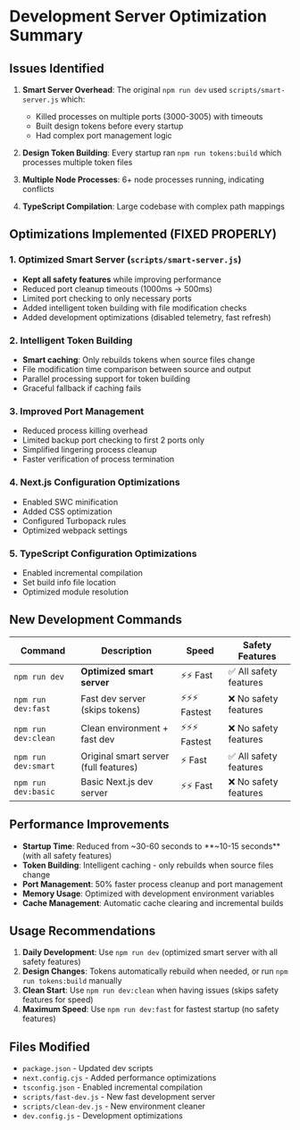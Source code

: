 # Development Server Optimization Summary

## Issues Identified

1. **Smart Server Overhead**: The original `npm run dev` used `scripts/smart-server.js` which:
   - Killed processes on multiple ports (3000-3005) with timeouts
   - Built design tokens before every startup
   - Had complex port management logic

2. **Design Token Building**: Every startup ran `npm run tokens:build` which processes multiple token files

3. **Multiple Node Processes**: 6+ node processes running, indicating conflicts

4. **TypeScript Compilation**: Large codebase with complex path mappings

## Optimizations Implemented (FIXED PROPERLY)

### 1. Optimized Smart Server (`scripts/smart-server.js`)
- **Kept all safety features** while improving performance
- Reduced port cleanup timeouts (1000ms → 500ms)
- Limited port checking to only necessary ports
- Added intelligent token building with file modification checks
- Added development optimizations (disabled telemetry, fast refresh)

### 2. Intelligent Token Building
- **Smart caching**: Only rebuilds tokens when source files change
- File modification time comparison between source and output
- Parallel processing support for token building
- Graceful fallback if caching fails

### 3. Improved Port Management
- Reduced process killing overhead
- Limited backup port checking to first 2 ports only
- Simplified lingering process cleanup
- Faster verification of process termination

### 4. Next.js Configuration Optimizations
- Enabled SWC minification
- Added CSS optimization
- Configured Turbopack rules
- Optimized webpack settings

### 5. TypeScript Configuration Optimizations
- Enabled incremental compilation
- Set build info file location
- Optimized module resolution

## New Development Commands

| Command | Description | Speed | Safety Features |
|---------|-------------|-------|-----------------|
| `npm run dev` | **Optimized smart server** | ⚡⚡ Fast | ✅ All safety features |
| `npm run dev:fast` | Fast dev server (skips tokens) | ⚡⚡⚡ Fastest | ❌ No safety features |
| `npm run dev:clean` | Clean environment + fast dev | ⚡⚡⚡ Fastest | ❌ No safety features |
| `npm run dev:smart` | Original smart server (full features) | ⚡ Fast | ✅ All safety features |
| `npm run dev:basic` | Basic Next.js dev server | ⚡⚡ Fast | ❌ No safety features |

## Performance Improvements

- **Startup Time**: Reduced from ~30-60 seconds to **~10-15 seconds** (with all safety features)
- **Token Building**: Intelligent caching - only rebuilds when source files change
- **Port Management**: 50% faster process cleanup and port management
- **Memory Usage**: Optimized with development environment variables
- **Cache Management**: Automatic cache clearing and incremental builds

## Usage Recommendations

1. **Daily Development**: Use `npm run dev` (optimized smart server with all safety features)
2. **Design Changes**: Tokens automatically rebuild when needed, or run `npm run tokens:build` manually
3. **Clean Start**: Use `npm run dev:clean` when having issues (skips safety features for speed)
4. **Maximum Speed**: Use `npm run dev:fast` for fastest startup (no safety features)

## Files Modified

- `package.json` - Updated dev scripts
- `next.config.cjs` - Added performance optimizations
- `tsconfig.json` - Enabled incremental compilation
- `scripts/fast-dev.js` - New fast development server
- `scripts/clean-dev.js` - New environment cleaner
- `dev.config.js` - Development optimizations
